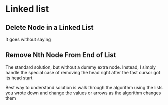 # Linked list

## Delete Node in a Linked List

It goes without saying

## Remove Nth Node From End of List

The standard solution, but without a dummy extra node. Instead, I simply handle the special case of removing the head right after the fast cursor got its head start

Best way to understand solution is walk through the algorithm using the lists you wrote down and change the values or arrows as the algorithm changes them
